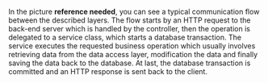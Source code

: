 In the picture **reference needed**, you can see a typical communication flow between the described layers. The flow starts by an HTTP request to the back-end server which is handled by the controller, then the operation is delegated to a service class, which starts a database transaction. The service executes the requested business operation which usually involves retrieving data from the data access layer, modification the data and finally saving the data back to the database. At last, the database transaction is committed and an HTTP response is sent back to the client.
